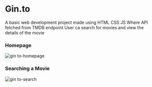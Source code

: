 # Gin.to
A basic web development project made using HTML CSS JS
Where API fetched from TMDB endpoint 
User ca search for movies and view the details of the movie

### Homepage
![gin to-homepage](https://github.com/Abhi-Shek17/Gin.to/assets/136077817/2f82018f-ac64-4204-8070-9da93f70885a)
### Searching a Movie
![gin to-search](https://github.com/Abhi-Shek17/Gin.to/assets/136077817/13375ee5-c39f-4f32-9345-bf7513a1e639)
